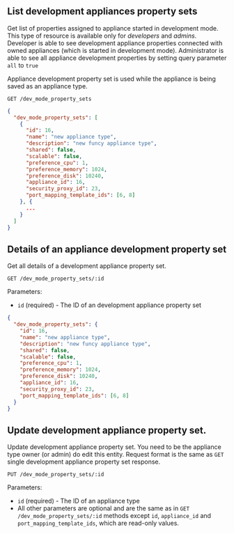 ## List development appliances property sets

Get list of properties assigned to appliance started in development mode. This type of resource is available only for *developers* and *admins*. Developer is able to see development appliance properties connected with owned appliances (which is started in development mode). Administrator is able to see all appliance development properties by setting query parameter `all` to `true`

Appliance development property set is used while the appliance is being saved as an appliance type.

```
GET /dev_mode_property_sets
```

```json
{
  "dev_mode_property_sets": [
    {
      "id": 16,
      "name": "new appliance type",
      "description": "new funcy appliance type",
      "shared": false,
      "scalable": false,
      "preference_cpu": 1,
      "preference_memory": 1024,
      "preference_disk": 10240,
      "appliance_id": 16,
      "security_proxy_id": 23,
      "port_mapping_template_ids": [6, 8]
    }, {
      ...
    }
  ]
}
```

## Details of an appliance development property set

Get all details of a development appliance property set.

```
GET /dev_mode_property_sets/:id
```

Parameters:

+ `id` (required) - The ID of an development appliance property set

```json
{
  "dev_mode_property_sets": {
    "id": 16,
    "name": "new appliance type",
    "description": "new funcy appliance type",
    "shared": false,
    "scalable": false,
    "preference_cpu": 1,
    "preference_memory": 1024,
    "preference_disk": 10240,
    "appliance_id": 16,
    "security_proxy_id": 23,
    "port_mapping_template_ids": [6, 8]
  }
}
```

## Update development appliance  property set.

Update development appliance property set. You need to be the appliance type owner (or admin) do edit this entity. Request format is the same as `GET` single development appliance property set response.

```
PUT /dev_mode_property_sets/:id
```

Parameters:

+ `id` (required) - The ID of an appliance type
+ All other parameters are optional and are the same as in `GET /dev_mode_property_sets/:id` methods except `id`, `appliance_id` and `port_mapping_template_ids`, which are read-only values.